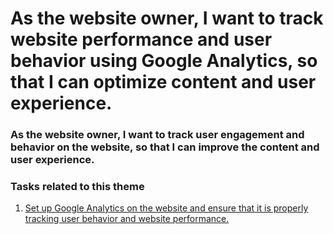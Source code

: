 # As the website owner, I want to track website performance and user behavior using Google Analytics, so that I can optimize content and user experience.

### As the website owner, I want to track user engagement and behavior on the website, so that I can improve the content and user experience.

### Tasks related to this theme
1. [Set up Google Analytics on the website and ensure that it is properly tracking user behavior and website performance.](tasks/t5.md)
